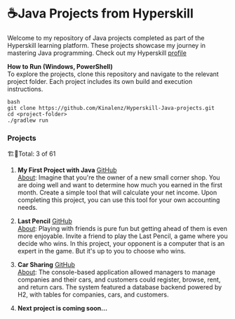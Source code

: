 # ☕Java Projects from Hyperskill
Welcome to my repository of Java projects completed as part of the Hyperskill learning platform. These projects showcase my journey in mastering Java programming.
Check out my Hyperskill [profile](https://hyperskill.org/profile/501003816)

**How to Run (Windows, PowerShell)**
<br>To explore the projects, clone this repository and navigate to the relevant project folder. Each project includes its own build and execution instructions.

```
bash
git clone https://github.com/Kinalenz/Hyperskill-Java-projects.git
cd <project-folder>
./gradlew run
```

### Projects
🏗️🔨Total: 3 of 61

1. **My First Project with Java** [GitHub](https://github.com/Kinalenz/Hyperskill-Java-projects/tree/master/My%20First%20Project%20with%20Java/My%20First%20Project%20with%20Java/task/src/calculator)
   <br> [About](https://hyperskill.org/projects/380): Imagine that you're the owner of a new small corner shop. You are doing well and want to determine how much you earned in the first month.
   Create a simple tool that will calculate your net income. Upon completing this project, you can use this tool for your own accounting needs.

2. **Last Pencil** [GitHub](https://github.com/Kinalenz/Hyperskill-Java-projects/tree/master/Last%20Pencil%20(Java)/Last%20Pencil%20(Java)/task/src/lastpencil)
   <br> [About](https://hyperskill.org/projects/341): Playing with friends is pure fun but getting ahead of them is even more enjoyable.
   Invite a friend to play the Last Pencil, a game where you decide who wins. In this project, your opponent is a computer that is an expert in the game. But it's up to you to choose who wins.

3. **Car Sharing** [GitHub](https://github.com/Kinalenz/Hyperskill-Java-projects/tree/master/Car%20Sharing/Car%20Sharing/task/src/carsharing)
   <br> [About](https://hyperskill.org/projects/140): The console-based application allowed managers to manage companies and their cars, and customers could register, browse, rent, and return cars.
   The system featured a database backend powered by H2, with tables for companies, cars, and customers.

4. **Next project is coming soon...**
